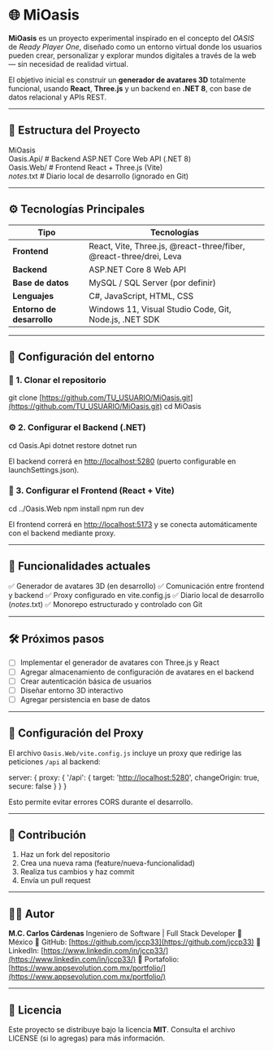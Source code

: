 # 🌐 MiOasis

**MiOasis** es un proyecto experimental inspirado en el concepto del *OASIS* de *Ready Player One*, diseñado como un entorno virtual donde los usuarios pueden crear, personalizar y explorar mundos digitales a través de la web — sin necesidad de realidad virtual.

El objetivo inicial es construir un **generador de avatares 3D** totalmente funcional, usando **React**, **Three.js** y un backend en **.NET 8**, con base de datos relacional y APIs REST.

---

## 🧩 Estructura del Proyecto

MiOasis  
    Oasis.Api/       # Backend ASP.NET Core Web API (.NET 8)  
    Oasis.Web/       # Frontend React + Three.js (Vite)  
    _notes_.txt      # Diario local de desarrollo (ignorado en Git)

---

## ⚙️ Tecnologías Principales

| Tipo                      | Tecnologías                                                        |
| ------------------------- | ------------------------------------------------------------------ |
| **Frontend**              | React, Vite, Three.js, @react-three/fiber, @react-three/drei, Leva |
| **Backend**               | ASP.NET Core 8 Web API                                             |
| **Base de datos**         | MySQL / SQL Server (por definir)                                   |
| **Lenguajes**             | C#, JavaScript, HTML, CSS                                          |
| **Entorno de desarrollo** | Windows 11, Visual Studio Code, Git, Node.js, .NET SDK             |

---

## 🚀 Configuración del entorno

### 🧱 1. Clonar el repositorio

git clone [https://github.com/TU_USUARIO/MiOasis.git](https://github.com/TU_USUARIO/MiOasis.git)
cd MiOasis

### ⚙️ 2. Configurar el Backend (.NET)

cd Oasis.Api
dotnet restore
dotnet run

El backend correrá en [http://localhost:5280](http://localhost:5280) (puerto configurable en launchSettings.json).

### 🎨 3. Configurar el Frontend (React + Vite)

cd ../Oasis.Web
npm install
npm run dev

El frontend correrá en [http://localhost:5173](http://localhost:5173) y se conecta automáticamente con el backend mediante proxy.

---

## 🧠 Funcionalidades actuales

✅ Generador de avatares 3D (en desarrollo)
✅ Comunicación entre frontend y backend
✅ Proxy configurado en vite.config.js
✅ Diario local de desarrollo (*notes*.txt)
✅ Monorepo estructurado y controlado con Git

---

## 🛠️ Próximos pasos

* [ ] Implementar el generador de avatares con Three.js y React
* [ ] Agregar almacenamiento de configuración de avatares en el backend
* [ ] Crear autenticación básica de usuarios
* [ ] Diseñar entorno 3D interactivo
* [ ] Agregar persistencia en base de datos

---

## 📁 Configuración del Proxy

El archivo `Oasis.Web/vite.config.js` incluye un proxy que redirige las peticiones `/api` al backend:

server: {
proxy: {
'/api': {
target: '[http://localhost:5280](http://localhost:5280)',
changeOrigin: true,
secure: false
}
}
}

Esto permite evitar errores CORS durante el desarrollo.

---

## 🤝 Contribución

1. Haz un fork del repositorio
2. Crea una nueva rama (feature/nueva-funcionalidad)
3. Realiza tus cambios y haz commit
4. Envía un pull request

---

## 🧑‍💻 Autor

**M.C. Carlos Cárdenas**
Ingeniero de Software | Full Stack Developer
📍 México
🔗 GitHub: [https://github.com/jccp33](https://github.com/jccp33)
🔗 LinkedIn: [https://www.linkedin.com/in/jccp33/](https://www.linkedin.com/in/jccp33/)
🔗 Portafolio: [https://www.appsevolution.com.mx/portfolio/](https://www.appsevolution.com.mx/portfolio/)

---

## 🧾 Licencia

Este proyecto se distribuye bajo la licencia **MIT**.
Consulta el archivo LICENSE (si lo agregas) para más información.
